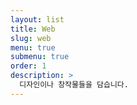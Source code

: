 ```yaml
---
layout: list
title: Web
slug: web
menu: true
submenu: true
order: 1
description: >
  디자인이나 창작물들을 담습니다.
---
```

